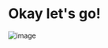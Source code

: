# Okay let's go!
![image](https://github.com/anastasiaserendi/skills-communicate-using-markdown/assets/163645906/9c8fa270-8065-4841-a8b8-9af17ae08cd4)
